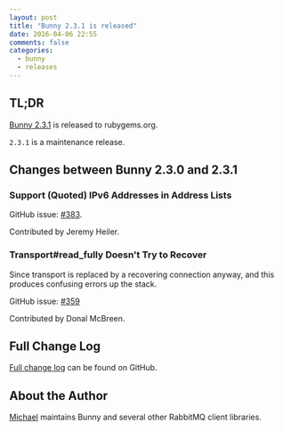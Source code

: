 ```yaml
---
layout: post
title: "Bunny 2.3.1 is released"
date: 2016-04-06 22:55
comments: false
categories:
  - bunny
  - releases
---
```


## TL;DR

[Bunny 2.3.1](https://rubygems.org/gems/bunny/versions/2.3.1) is released to rubygems.org.

`2.3.1` is a maintenance release.


## Changes between Bunny 2.3.0 and 2.3.1

### Support (Quoted) IPv6 Addresses in Address Lists

GitHub issue: [#383](https://github.com/ruby-amqp/bunny/issues/383).

Contributed by Jeremy Heiler.

### Transport#read_fully Doesn't Try to Recover

Since transport is replaced by a recovering connection
anyway, and this produces confusing errors up the stack.

GitHub issue: [#359](https://github.com/ruby-amqp/bunny/issues/359)

Contributed by Donal McBreen.



## Full Change Log

[Full change log](https://github.com/ruby-amqp/bunny/blob/2.3.x-stable/ChangeLog.md) can be found on GitHub.


## About the Author

[Michael](http://twitter.com/michaelklishin) maintains Bunny and several other RabbitMQ client libraries.
